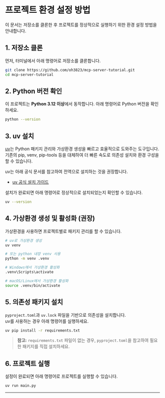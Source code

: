 # 프로젝트 환경 설정 방법

이 문서는 저장소를 클론한 후 프로젝트를 정상적으로 실행하기 위한 환경 설정 방법을 안내합니다.

## 1. 저장소 클론

먼저, 터미널에서 아래 명령어로 저장소를 클론합니다.

```bash
git clone https://github.com/oh3823/mcp-server-tutorial.git
cd mcp-server-tutorial
```

## 2. Python 버전 확인

이 프로젝트는 **Python 3.12 이상**에서 동작합니다. 아래 명령어로 Python 버전을 확인하세요.

```bash
python --version
```

## 3. uv 설치

[uv](https://github.com/astral-sh/uv)는 Python 패키지 관리와 가상환경 생성을 빠르고 효율적으로 도와주는 도구입니다. 기존의 pip, venv, pip-tools 등을 대체하여 더 빠른 속도로 의존성 설치와 환경 구성을 할 수 있습니다.

uv는 아래 공식 문서를 참고하여 전역으로 설치하는 것을 권장합니다.

- [uv 공식 설치 가이드](https://docs.astral.sh/uv/getting-started/installation/)

설치가 완료되면 아래 명령어로 정상적으로 설치되었는지 확인할 수 있습니다.

```bash
uv --version
```

## 4. 가상환경 생성 및 활성화 (권장)

가상환경을 사용하면 프로젝트별로 패키지 관리를 할 수 있습니다.

```bash
# uv로 가상환경 생성
uv venv

# 또는 python 내장 venv 사용
python -m venv .venv

# Windows에서 가상환경 활성화
.venv\Scripts\activate

# macOS/Linux에서 가상환경 활성화
source .venv/bin/activate
```

## 5. 의존성 패키지 설치

`pyproject.toml`과 `uv.lock` 파일을 기반으로 의존성을 설치합니다.  
uv를 사용하는 경우 아래 명령어를 실행하세요.

```bash
uv pip install -r requirements.txt
```

> **참고:** `requirements.txt` 파일이 없는 경우, `pyproject.toml`을 참고하여 필요한 패키지를 직접 설치하세요.

## 6. 프로젝트 실행

설정이 완료되면 아래 명령어로 프로젝트를 실행할 수 있습니다.

```bash
uv run main.py
```

---

